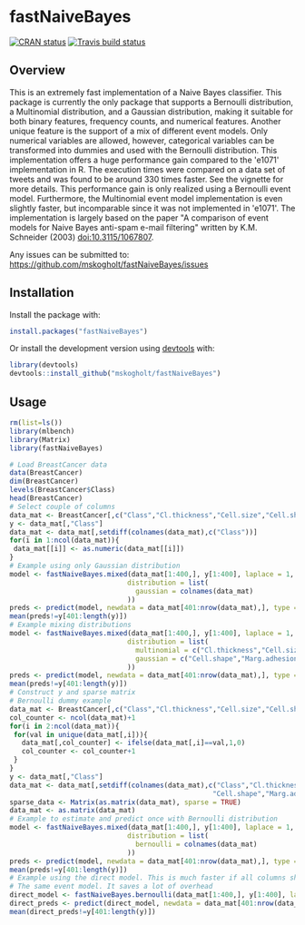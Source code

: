 fastNaiveBayes
==============

[![CRAN status](https://www.r-pkg.org/badges/version/fastNaiveBayes)](https://cran.r-project.org/package=fastNaiveBayes) [![Travis build status](https://travis-ci.org/mskogholt/fastNaiveBayes.svg?branch=master)](https://travis-ci.org/mskogholt/fastNaiveBayes)

Overview
--------

This is an extremely fast implementation of a Naive Bayes classifier. This package is currently the only package that supports a Bernoulli distribution, a Multinomial distribution, and a Gaussian distribution, making it suitable for both binary features, frequency counts, and numerical features. Another unique feature is the support of a mix of different event models. Only numerical variables are allowed, however, categorical variables can be transformed into dummies and used with the Bernoulli distribution. This implementation offers a huge performance gain compared to the 'e1071' implementation in R. The execution times were compared on a data set of tweets and was found to be around 330 times faster. See the vignette for more details. This performance gain is only realized using a Bernoulli event model. Furthermore, the Multinomial event model implementation is even slightly faster, but incomparable since it was not implemented in 'e1071'. The implementation is largely based on the paper "A comparison of event models for Naive Bayes anti-spam e-mail filtering" written by K.M. Schneider (2003) <doi:10.3115/1067807>.

Any issues can be submitted to: <https://github.com/mskogholt/fastNaiveBayes/issues>

Installation
------------

Install the package with:

``` r
install.packages("fastNaiveBayes")
```

Or install the development version using [devtools](https://github.com/hadley/devtools) with:

``` r
library(devtools)
devtools::install_github("mskogholt/fastNaiveBayes")
```

Usage
-----

``` r
rm(list=ls())
library(mlbench)
library(Matrix)
library(fastNaiveBayes)

# Load BreastCancer data
data(BreastCancer)
dim(BreastCancer)
levels(BreastCancer$Class)
head(BreastCancer)
# Select couple of columns
data_mat <- BreastCancer[,c("Class","Cl.thickness","Cell.size","Cell.shape","Marg.adhesion")]
y <- data_mat[,"Class"]
data_mat <- data_mat[,setdiff(colnames(data_mat),c("Class"))]
for(i in 1:ncol(data_mat)){
 data_mat[[i]] <- as.numeric(data_mat[[i]])
}
# Example using only Gaussian distribution
model <- fastNaiveBayes.mixed(data_mat[1:400,], y[1:400], laplace = 1, sparse = TRUE,
                             distribution = list(
                               gaussian = colnames(data_mat)
                             ))
preds <- predict(model, newdata = data_mat[401:nrow(data_mat),], type = "class")
mean(preds!=y[401:length(y)])
# Example mixing distributions
model <- fastNaiveBayes.mixed(data_mat[1:400,], y[1:400], laplace = 1, sparse = TRUE,
                             distribution = list(
                               multinomial = c("Cl.thickness","Cell.size"),
                               gaussian = c("Cell.shape","Marg.adhesion")
                             ))
preds <- predict(model, newdata = data_mat[401:nrow(data_mat),], type = "class")
mean(preds!=y[401:length(y)])
# Construct y and sparse matrix
# Bernoulli dummy example
data_mat <- BreastCancer[,c("Class","Cl.thickness","Cell.size","Cell.shape","Marg.adhesion")]
col_counter <- ncol(data_mat)+1
for(i in 2:ncol(data_mat)){
 for(val in unique(data_mat[,i])){
   data_mat[,col_counter] <- ifelse(data_mat[,i]==val,1,0)
   col_counter <- col_counter+1
 }
}
y <- data_mat[,"Class"]
data_mat <- data_mat[,setdiff(colnames(data_mat),c("Class","Cl.thickness", "Cell.size",
                                                  "Cell.shape","Marg.adhesion"))]
sparse_data <- Matrix(as.matrix(data_mat), sparse = TRUE)
data_mat <- as.matrix(data_mat)
# Example to estimate and predict once with Bernoulli distribution
model <- fastNaiveBayes.mixed(data_mat[1:400,], y[1:400], laplace = 1, sparse = TRUE,
                             distribution = list(
                               bernoulli = colnames(data_mat)
                             ))
preds <- predict(model, newdata = data_mat[401:nrow(data_mat),], type = "class")
mean(preds!=y[401:length(y)])
# Example using the direct model. This is much faster if all columns should have
# The same event model. It saves a lot of overhead
direct_model <- fastNaiveBayes.bernoulli(data_mat[1:400,], y[1:400], laplace = 1, sparse = TRUE)
direct_preds <- predict(direct_model, newdata = data_mat[401:nrow(data_mat),], type = "class")
mean(direct_preds!=y[401:length(y)])
```
